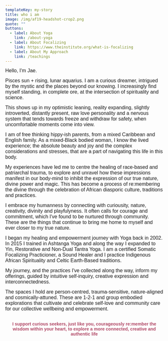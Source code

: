 ```yaml
---
templateKey: my-story
title: who i am
image: /img/af19-headshot-crop2.png
quote: ""
buttons:
  - label: About Yoga
    link: /about-yoga
  - label: About Focalizing
    link: https://www.theinstitute.org/what-is-focalizing
  - label: About My Approach
    link: /teachings
---
```

<p style="text-align: left;"><span style="font-family: 'trebuchet ms', geneva, sans-serif; font-size: 12pt;">Hello, I'm Jae. </span></p>
<p style="text-align: left;"><span style="font-family: 'trebuchet ms', geneva, sans-serif; font-size: 12pt;">Pisces sun + rising, lunar aquarius. I am a curious dreamer, intrigued by the mystic and the places beyond our knowing. I increasingly find myself standing, in complete ore, at the intersection of spirituality and science.</span></p>
<p style="text-align: left;"><span style="font-size: 12pt; font-family: 'trebuchet ms', geneva, sans-serif;">This shows up in my optimistic leaning, reality expanding, slightly introverted, distantly present, raw love personality and a nervous system that tends towards freeze and withdraw for safety, when uncomfortable moments come into view.</span></p>
<p style="text-align: left;"><span style="font-family: 'trebuchet ms', geneva, sans-serif; font-size: 12pt;">I am of free thinking hippy-ish parents, from a mixed Caribbean and English family. As a mixed-Black bodied woman, I know the lived experience; the absolute beauty and joy and the complex considerations and stresses, that are a part of navigating this life in this body.&nbsp;</span></p>
<p style="text-align: left;"><span style="font-family: 'trebuchet ms', geneva, sans-serif; font-size: 12pt;">My experiences have led me to centre the healing of race-based and patriarchal trauma, to explore and unravel how these impressions manifest in our body-mind to inhibit the expression of our true nature, divine power and magic. This has become a process of re:membering the divine through the celebration of African diasporic culture, traditions and practices.</span></p>
<p style="text-align: left;"><span style="font-family: 'trebuchet ms', geneva, sans-serif; font-size: 12pt;">I embrace my humanness by connecting with curiousity, nature, creativity, divinity and playfulyness. It often calls for courage and commitment, which I've found to be nurtured through community. These are the things that continue to bring me home to myself and ever closer to my true nature.</span></p>
<p style="text-align: left;"><span style="font-family: 'trebuchet ms', geneva, sans-serif; font-size: 12pt;">I began my healing and empowerment journey with Yoga back in 2002. In 2015 I trained in Ashtanga Yoga and along the way I expanded to Yin, Restorative and Non-Dual Tantra Yoga. I am a certified Somatic Focalizing Practicioner, a Sound Healer and I practice Indigenous African Spirituality and Celtic Earth-Based traditions.</span></p>
<p style="text-align: left;"><span style="font-family: 'trebuchet ms', geneva, sans-serif; font-size: 12pt;">My journey, and the practices I've collected along the way, inform my offerings, guided by intuitive self-inquiry, creative expression and interconnectedness.</span></p>
<p style="text-align: left;"><span style="font-family: 'trebuchet ms', geneva, sans-serif; font-size: 12pt;">The spaces I hold are person-centred, trauma-sensitive, nature-aligned and cosmically-attuned. These are 1-2-1 and group embodied explorations that cultivate and celebrate self-love and community care for our collective wellbeing and empowerment.</span></p>
<p style="text-align: center;"><br><span style="font-family: 'trebuchet ms', geneva, sans-serif;"><strong><span style="color: rgb(176, 70, 100);">I support curious seekers, just like you, courageously re:member the wisdom within your heart, to explore a more connected, creative and authentic life</span></strong></span></p>